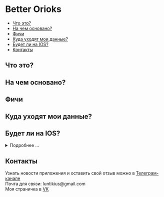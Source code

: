 <h1>
  Better Orioks
</h1>

<ul>
  <li>
    <a href="#p1">Что это?</a>
  </li>
  
  <li>
    <a href="#p2">На чем основано?</a>
  </li>
  
  <li>
    <a href="#p3">Фичи</a>
  </li>
  
  <li>
    <a href="#p4">Куда уходят мои данные?</a>
  </li>
  
  <li>
    <a href="#p5">Будет ли на IOS?</a>
  </li>
  
  <li>
    <a href="#p6">Контакты</a>
  </li>
</ul>

<h2 id="p1">
  Что это?
</h2>
<p>
 
</p>

<h2 id="p2">
  На чем основано?
</h2>
<p>
  
</p>

<h2 id="p3">
  Фичи
</h2>
<p>
  
</p>

<h2 id="p4">
  Куда уходят мои данные?
</h2>
<p>
  
</p>

<h2 id="p5">
  Будет ли на IOS?
</h2>
<p>
  <details>
    <summary>
      Подробнее ...
    </summary>
    <img src="https://github.com/luntikius/BetterOrioks/blob/a302491f1184e63b91401d85bc61e3e1cf0e49ab/img/DOG_NO.png?raw=true" height=350px>
    <p>
      Сам я этого делать не буду, но если кто-то хочет портировать на IOS, буду рад посодействовать.
    </p>
  </details>
</p>

<h2 id="p6">
  Контакты
</h2>
<p>
  Узнать новости приложения и оставить свой отзыв можно в
  <a href="https://t.me/+YQD5-csbrqk4ZjEy" target="_blank">
    Телеграм-канале
  </a>
  <br>
  Почта для связи: luntikius@gmail.com
  <br>
  Моя страничка в 
  <a href="https://vk.com/luntikius">VK</a>
</p>

